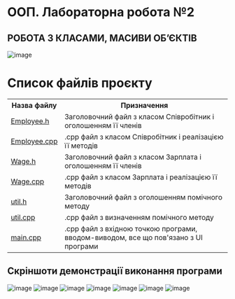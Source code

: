 # ООП. Лабораторна робота №2
РОБОТА З КЛАСАМИ, МАСИВИ ОБ’ЄКТІВ
-----

![image](https://user-images.githubusercontent.com/105464154/197334217-182bcfee-d7fb-4fa4-87c8-cbf4338952be.png)

<h1>Список файлів проєкту</h1>

<table>
  <tr>
    <th>Назва файлу</th>
    <th>Призначення</th>
  </tr>
  
  <tr>
    <td><a href = "https://github.com/YurijKryshtof0222/OOPLaba2/blob/master/LABA2/Employee.h">Employee.h</a></td>
    <td>Заголовочний файл з класом Співробітник і оголошенням її членів</td>
  </tr>
  
  <tr>
    <td><a href = "https://github.com/YurijKryshtof0222/OOPLaba2/blob/master/LABA2/Employee.cpp">Employee.cpp</a></td>
    <td>.cpp файл з класом Співробітник і реалізацією її методів</td>
  </tr>
  
  <tr>
    <td><a href = "https://github.com/YurijKryshtof0222/OOPLaba2/blob/master/LABA2/Wage.h">Wage.h</a></td>
    <td>Заголовочний файл з класом Зарплата і оголошенням її членів</td>
  </tr>
  
  <tr>
    <td><a href = "https://github.com/YurijKryshtof0222/OOPLaba2/blob/master/LABA2/Wage.cpp">Wage.cpp</a></td>
    <td>.cpp файл з класом Зарплата і реалізацією її методів</td>
  </tr>
  
  <tr>
    <td><a href = "https://github.com/YurijKryshtof0222/OOPLaba2/blob/master/LABA2/util.h">util.h</a></td>
    <td>Заголовочний файл з оголошенням помічного методу</td>
  </tr>
  
  <tr>
    <td><a href = "https://github.com/YurijKryshtof0222/OOPLaba2/blob/master/LABA2/util.cpp">util.cpp</a></td>
    <td>.cpp файл з визначенням помічного методу</td>
  </tr>
  
  <tr>
    <td><a href = "https://github.com/YurijKryshtof0222/OOPLaba2/blob/master/LABA2/main.cpp">main.cpp</a></td>
    <td>.cpp файл з вхідною точкою програми, вводом-виводом, все що пов'язано з UI програми</td>
  </tr>
</table>

<h2>Скріншоти демонстрації виконання програми</h1>

![image](https://user-images.githubusercontent.com/105464154/197337936-195fb8fd-be30-4c18-8a7d-98556c8cd4b1.png)
![image](https://user-images.githubusercontent.com/105464154/197338153-560531a7-9790-44ba-ba06-ae0955db9b32.png)
![image](https://user-images.githubusercontent.com/105464154/197338257-6caa6b35-9b76-4b27-b19b-62b07ce2215e.png)
![image](https://user-images.githubusercontent.com/105464154/197338482-fc193a41-8b25-408b-95fe-24ce1a45a657.png)
![image](https://user-images.githubusercontent.com/105464154/197338581-c153a2b0-59d5-4724-b291-ae0fc30f8f5f.png)
![image](https://user-images.githubusercontent.com/105464154/197338693-176bbe27-51b4-497d-b41b-502262e036e6.png)
![image](https://user-images.githubusercontent.com/105464154/197338750-9ff62dec-37fb-4822-aacb-664b2669a770.png)


